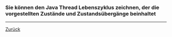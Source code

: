 ### Sie können den Java Thread Lebenszyklus zeichnen, der die vorgestellten Zustände und Zustandsübergänge beinhaltet

---

[Zurück](400threads.md)



